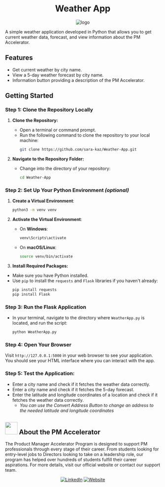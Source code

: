 <div align='center'>
   
# Weather App 
![logo](https://img.icons8.com/?size=100&id=3RZmbgKAmbsY&format=png&color=000000)

</div>

A simple weather application developed in Python that allows you to get current weather data, forecast, and view information about the PM Accelerator.

## Features
- Get current weather by city name.
- View a 5-day weather forecast by city name.
- Information button providing a description of the PM Accelerator.

## Getting Started

### Step 1: Clone the Repository Locally
1. **Clone the Repository:**
   - Open a terminal or command prompt.
   - Run the following command to clone the repository to your local machine:
     ```bash
     git clone https://github.com/sara-kaz/Weather-App.git
     ```

2. **Navigate to the Repository Folder:**
   - Change into the directory of your repository:
     ```bash
     cd Weather-App
     ```

### Step 2: Set Up Your Python Environment _(optional)_

1. **Create a Virtual Environment**:

   ```bash
   python3 -m venv venv
   ```

2. **Activate the Virtual Environment**:

   - On **Windows**:

     ```bash
     venv\Scripts\activate
     ```

   - On **macOS/Linux**:

     ```bash
     source venv/bin/activate
     ```
 3. **Install Required Packages:**
   - Make sure you have Python installed.
   - Use `pip` to install the `requests` and `Flask` libraries if you haven't already:
     ```bash
     pip install requests
     pip install Flask
     ```
     
     
### Step 3: Run the Flask Application

   - In your terminal, navigate to the directory where `WeatherApp.py` is located, and run the script:
     ```bash
     python WeatherApp.py
     ```

### Step 4: Open Your Browser

Visit `http://127.0.0.1:5000` in your web browser to see your application. You should see your HTML interface where you can interact with the app.


### Step 5: Test the Application:
   - Enter a city name and check if it fetches the weather data correctly.
   - Enter a city name and check if it fetches the 5-day forecast.
   - Enter the latitude and longitude coordinates of a location and check if it fetches the weather data correctly.
     - _You can use the Convert Address Button to change an address to the needed latitude and longitude coordinates_


## <img src="https://media.licdn.com/dms/image/v2/C560BAQERjWEoRZ15Tg/company-logo_200_200/company-logo_200_200/0/1656545579397/productmanagerinterview_logo?e=2147483647&v=beta&t=x54gWmD8-qQcBwCxttUih9FrSCKKpa-Az-0q7URRN80" width="40"/> About the PM Accelerator 

The Product Manager Accelerator Program is designed to support PM professionals through every stage of their career. From students looking for entry-level jobs to Directors looking to take on a leadership role, our program has helped over hundreds of students fulfill their career aspirations. For more details, visit our official website or contact our support team.

<div align='center'>

  [![LinkedIn](https://img.icons8.com/?size=60&id=qNUNvR9aEWql&format=png&color=000000)](https://www.linkedin.com/school/productmanagerinterview/) 
  [![Website](https://img.icons8.com/?size=60&id=VJz2Ob51dvZJ&format=png&color=000000)](https://www.drnancyli.com/) 
  
</div>
